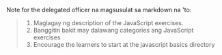 Note for the delegated officer na magsusulat sa markdown na 'to:
>1. Maglagay ng description of the JavaScript exercises.
>2. Banggitin bakit may dalawang categories ang JavaScript exercises
>3. Encourage the learners to start at the javascript basics directory

